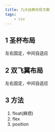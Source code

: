 ```yaml
---
title: 几大经典布局方案
tags:
    - css
---
```


## 1 圣杯布局

左右固定，中间自适应

## 2 双飞翼布局

左右固定，中间自适应

## 3 方法

1. float(麻烦)
2. flex
3. position
